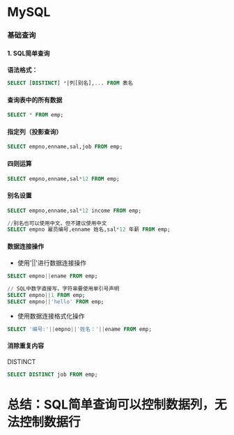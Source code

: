 # MySQL

### 基础查询

#### 1. SQL简单查询

**语法格式：**

```sql
SELECT [DISTINCT] *|列[别名],... FROM 表名
```

#### 查询表中的所有数据

```sql
SELECT * FROM emp;
```

#### 指定列（投影查询）

```sql
SELECT empno,enname,sal,job FROM emp;
```

#### 四则运算

```sql
SELECT empno,enname,sal*12 FROM emp;
```

#### 别名设置

```sql
SELECT empno,enname,sal*12 income FROM emp;

//别名也可以使用中文，但不建议使用中文
SELECT empno 雇员编号,enname 姓名,sal*12 年薪 FROM emp;
```
#### 数据连接操作

- 使用'||'进行数据连接操作

```sql
SELECT empno||ename FROM emp;

// SQL中数字直接写，字符串要使用单引号声明
SELECT empno||1 FROM emp;
SELECT empno||'hello' FROM emp;
```

- 使用数据连接格式化操作

```sql
SELECT '编号:'||empno||'姓名：'||ename FROM emp;
```
#### 消除重复内容

DISTINCT

```SQL
SELECT DISTINCT job FROM emp;
```


# 总结：SQL简单查询可以控制数据列，无法控制数据行